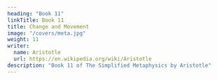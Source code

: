```yaml
---
heading: "Book 11"
linkTitle: Book 11
title: Change and Movement
image: "/covers/meta.jpg"
weight: 11
writer:
  name: Aristotle 
  url: https://en.wikipedia.org/wiki/Aristotle
description: "Book 11 of The Simplified Metaphysics by Aristotle"
---
```

